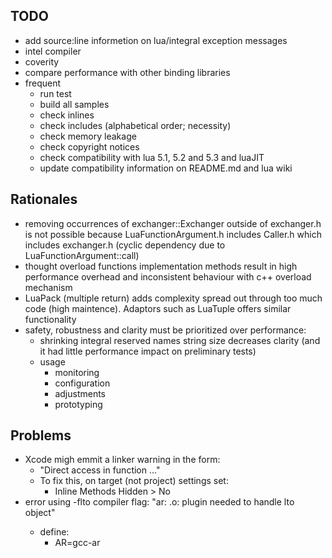 ## TODO
* add source:line informetion on lua/integral exception messages
* intel compiler
* coverity
* compare performance with other binding libraries
* frequent
  * run test
  * build all samples
  * check inlines
  * check includes (alphabetical order; necessity)
  * check memory leakage
  * check copyright notices
  * check compatibility with lua 5.1, 5.2 and 5.3 and luaJIT
  * update compatibility information on README.md and lua wiki

## Rationales
* removing occurrences of exchanger::Exchanger outside of exchanger.h is not possible because LuaFunctionArgument.h includes Caller.h which includes exchanger.h (cyclic dependency due to LuaFunctionArgument::call)
* thought overload functions implementation methods result in high performance overhead and inconsistent behaviour with c++ overload mechanism
* LuaPack (multiple return) adds complexity spread out through too much code (high maintence). Adaptors such as LuaTuple offers similar functionality
* safety, robustness and clarity must be prioritized over performance:
  * shrinking integral reserved names string size decreases clarity (and it had little performance impact on preliminary tests)
  * usage
    * monitoring
    * configuration
    * adjustments
    * prototyping

## Problems
* Xcode migh emmit a linker warning in the form:
  * "Direct access in function ..."
  * To fix this, on target (not project) settings set:
    * Inline Methods Hidden > No
* error using -flto compiler flag: "ar: <file>.o: plugin needed to handle lto object"
  * define:
    * AR=gcc-ar
